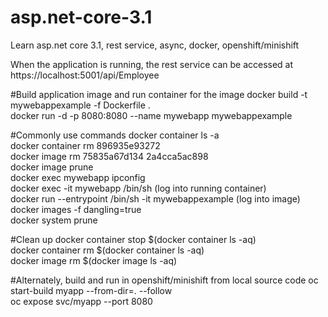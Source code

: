 # asp.net-core-3.1
Learn asp.net core 3.1, rest service, async, docker, openshift/minishift </br>

When the application is running, the rest service can be accessed at </br> 
https://localhost:5001/api/Employee

#Build application image and run container for the image
docker build -t mywebappexample -f Dockerfile .  </br>
docker run -d -p 8080:8080 --name mywebapp mywebappexample </br>

#Commonly use commands
docker container ls -a </br>
docker container rm 896935e93272 </br>
docker image rm 75835a67d134 2a4cca5ac898 </br>
docker image prune </br>
docker exec mywebapp ipconfig </br>
docker exec -it mywebapp /bin/sh (log into running container) </br>
docker run --entrypoint /bin/sh -it mywebappexample  (log into image) </br>
docker images -f dangling=true </br>
docker system prune </br>

#Clean up
docker container stop $(docker container ls -aq) </br>
docker container rm $(docker container ls -aq) </br>
docker image rm $(docker image ls  -aq) </br>

#Alternately, build and run in openshift/minishift from local source code
oc start-build myapp --from-dir=. --follow </br>
oc expose svc/myapp --port 8080 </br>